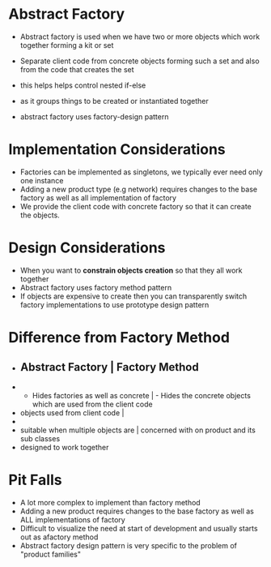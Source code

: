 # Abstract Factory

- Abstract factory is used when we have two or more objects which work together forming a kit or set
- Separate client code from concrete objects forming such a set and also from the code that creates the set

- this helps helps control nested if-else
- as it groups things to be created or instantiated together
- abstract factory uses factory-design pattern

# Implementation Considerations
- Factories can be implemented as singletons, we typically ever need only one instance
- Adding a new product type (e.g network) requires changes to the base factory as well as all implementation of factory
- We provide the client code with concrete factory so that it can create the objects.


# Design Considerations
- When you want to **constrain objects creation** so that they all work together
- Abstract factory uses factory method pattern
- If objects are expensive to create then you can transparently switch factory implementations to use prototype design pattern


# Difference from Factory Method
- Abstract Factory                         |                   Factory Method
  --------------------------------------------------------------------------------
- - Hides factories as well as concrete    |    - Hides the concrete objects which are used from the client code
-  objects used from client code           |
- 
-  suitable when multiple objects are      |    concerned with on product and its sub classes
- designed to work together





# Pit Falls
- A lot more complex to implement than factory method
- Adding a new product requires changes to the base factory as well as ALL implementations of factory
- Difficult to visualize the need at start of development and usually starts out as afactory method
- Abstract factory design pattern is very specific to the problem of "product families"